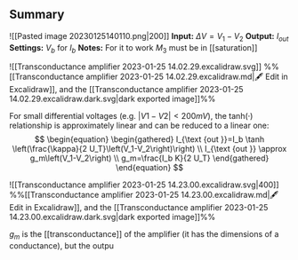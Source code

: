 ## Summary
![[Pasted image 20230125140110.png|200]]
**Input:** $\Delta V =V_{1}-V_{2}$
**Output:** $I_{out}$
**Settings:** $V_{b}$ for $I_{b}$
**Notes:** For it to work $M_{3}$ must be in [[saturation]]

![[Transconductance amplifier 2023-01-25 14.02.29.excalidraw.svg]]
%%[[Transconductance amplifier 2023-01-25 14.02.29.excalidraw.md|🖋 Edit in Excalidraw]], and the [[Transconductance amplifier 2023-01-25 14.02.29.excalidraw.dark.svg|dark exported image]]%%

For small differential voltages (e.g. $|V1 − V2| < 200mV$), the tanh(·) relationship is approximately linear and can be reduced to a linear one:
$$
\begin{equation}
\begin{gathered}
I_{\text {out }}=I_b \tanh \left(\frac{\kappa}{2 U_T}\left(V_1-V_2\right)\right) \\
I_{\text {out }} \approx g_m\left(V_1-V_2\right) \\
g_m=\frac{I_b K}{2 U_T}
\end{gathered}
\end{equation}
$$

![[Transconductance amplifier 2023-01-25 14.23.00.excalidraw.svg|400]]
%%[[Transconductance amplifier 2023-01-25 14.23.00.excalidraw.md|🖋 Edit in Excalidraw]], and the [[Transconductance amplifier 2023-01-25 14.23.00.excalidraw.dark.svg|dark exported image]]%%

$g_{m}$ is the [[transconductance]] of the amplifier (it has the dimensions of a conductance), but the outpu 